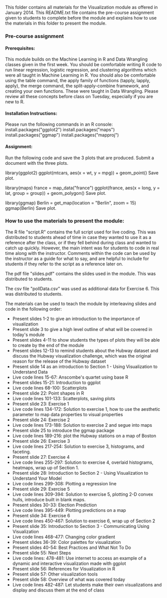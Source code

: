 This folder contains all materials for the Visualization module as offered in January 2014. This README.txt file contains the pre-course assignment given to students to complete before the module and explains how to use the materials in this folder to present the module.

### Pre-course assignment 

#### Prerequisites:

This module builds on the Machine Learning in R and Data Wrangling classes given in the first week. You should be comfortable writing R code to run linear regression, logistic regression, and clustering algorithms which were all taught in Machine Learning in R. You should also be comfortable using the table command, the apply family of functions (tapply, lapply, apply), the merge command, the split-apply-combine framework, and creating your own functions. These were taught in Data Wrangling. Please review all these concepts before class on Tuesday, especially if you are new to R.

#### Installation Instructions:

Please run the following commands in an R console:
install.packages("ggplot2")
install.packages("maps")
install.packages("ggmap")
install.packages("mapproj")

#### Assignment:

Run the following code and save the 3 plots that are produced. Submit a document with the three plots.

library(ggplot2)
ggplot(mtcars, aes(x = wt, y = mpg)) + geom_point()
Save plot.

library(maps)
france = map_data("france")
ggplot(france, aes(x = long, y = lat, group = group)) + geom_polygon()
Save plot.

library(ggmap)
Berlin = get_map(location = "Berlin", zoom = 15)
ggmap(Berlin)
Save plot.



### How to use the materials to present the module:

The R file "script.R" contains the full script used for live coding. This was distributed to students ahead of time in case they wanted to use it as a reference after the class, or if they fell behind during class and wanted to catch up quickly. However, the main intent was for students to code in real time along with the instructor. Comments within the code can be used by the instructor as a guide for what to say, and are helpful to include for students if they refer to the script as a reference later on.

The pdf file "slides.pdf" contains the slides used in the module. This was distributed to students.

The csv file "pollData.csv" was used as additional data for Exercise 6. This was distributed to students.

The materials can be used to teach the module by interleaving slides and code in the following order:

- Present slides 1-2 to give an introduction to the importance of visualization
- Present slide 3 to give a high level outline of what will be covered in today's module
- Present slides 4-11 to show students the types of plots they will be able to create by the end of the module
- Present slides 12-13 to remind students about the Hubway dataset and discuss the Hubway visualization challenge, which was the original reason for the release of the Hubway dataset
- Present slide 14 as an introduction to Section 1 - Using Visualization to Understand Data
- Live code lines 15-67: Anscombe's quartet using base R
- Present slides 15-21: Introduction to ggplot
- Live code lines 68-100: Scatterplots
- Present slide 22: Point shapes in R
- Live code lines 101-133: Scatterplots, saving plots
- Present slide 23: Exercise 1
- Live code lines 134-172: Solution to exercise 1, how to use the aesthetic parameter to map data properties to visual properties
- Present slide 24: Exercise 2
- Live code lines 173-188: Solution to exercise 2 and segue into maps
- Present slide 25 to introduce the ggmap package
- Live code lines 189-216: plot the Hubway stations on a map of Boston
- Present slide 26: Exercise 3
- Live code lines 217-254: Solution to exercise 3, histograms, and faceting.
- Present slide 27: Exercise 4
- Live code lines 255-297: Solution to exercise 4, overlaid histograms, heatmaps, wrap up of Section 1.
- Present slide 28: Introduction to Section 2 - Using Visualization to Understand Your Model
- Live code lines 299-308: Plotting a regression line
- Present slide 29: Exercise 5
- Live code lines 309-394: Solution to exercise 5, plotting 2-D convex hulls, introduce built in blank maps.
- Present slides 30-33: Election Prediction
- Live code lines 395-449: Plotting predictions on a map
- Present slide 34: Exercise 6
- Live code lines 450-467: Solution to exercise 6, wrap up of Section 2
- Present slide 35: Introduction to Section 3 - Communicating Using Visualization
- Live code lines 468-477: Changing color gradient
- Present slides 36-39: Color palettes for visualization
- Present slides 40-54: Best Practices and What Not To Do
- Present slide 55: Next Steps
- Live code lines: 478-481: Use internet to access an example of a dynamic and interactive visualization made with ggplot 
- Present slide 56: References for Visualization in R
- Present slide 57: Other visualization tools
- Present slide 58: Overview of what was covered today
- Live code lines 482-487: Let students make their own visualizations and display and discuss them at the end of class
